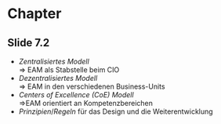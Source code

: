 # Chapter
## Slide 7.2

  * _Zentralisiertes Modell_<br>=> EAM als Stabstelle beim CIO
  * _Dezentralisiertes Modell_<br>=> EAM in den verschiedenen Business-Units
  * _Centers of Excellence (CoE) Modell_<br>=>EAM orientiert an Kompetenzbereichen
  * _Prinzipien_/_Regeln_ für das Design und die Weiterentwicklung
